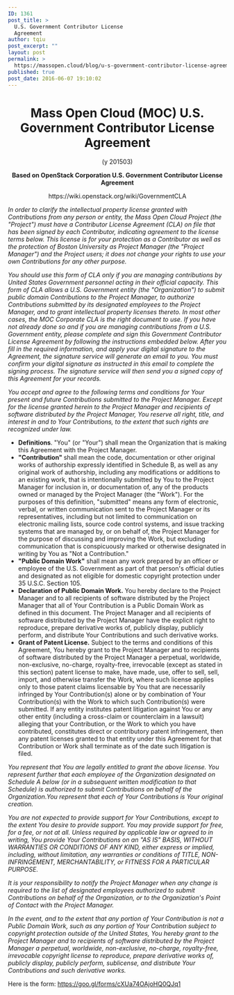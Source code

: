 ```yaml
---
ID: 1361
post_title: >
  U.S. Government Contributor License
  Agreement
author: tqiu
post_excerpt: ""
layout: post
permalink: >
  https://massopen.cloud/blog/u-s-government-contributor-license-agreement/
published: true
post_date: 2016-06-07 19:10:02
---
```

<h1 style="text-align: center;"><strong>Mass Open Cloud (MOC) U.S. Government Contributor License Agreement</strong></h1>
<p style="text-align: center;">(y 201503)</p>
<p style="text-align: center;"><strong>Based on OpenStack Corporation U.S. Government Contributor License Agreement</strong></p>
<p style="text-align: center;">https://wiki.openstack.org/wiki/GovernmentCLA</p>
<em>In order to clarify the intellectual property license granted with Contributions from any person or entity, the Mass Open Cloud Project (the "Project") must have a Contributor License Agreement (CLA) on file that has been signed by each Contributor, indicating agreement to the license terms below. This license is for your protection as a Contributor as well as the protection of Boston University as Project Manager (the "Project Manager") and the Project users; it does not change your rights to use your own Contributions for any other purpose.</em>

<em>You should use this form of CLA only if you are managing contributions by United States Government personnel acting in their official capacity. This form of CLA allows a U.S. Government entity (the "Organization") to submit public domain Contributions to the Project Manager, to authorize Contributions submitted by its designated employees to the Project Manager, and to grant intellectual property licenses thereto. In most other cases, the MOC Corporate CLA is the right document to use. If you have not already done so and if you are managing contributions from a U.S. Government entity, please complete and sign this Government Contributor License Agreement by following the instructions embedded below. After you fill in the required information, and apply your digital signature to the Agreement, the signature service will generate an email to you. You must confirm your digital signature as instructed in this email to complete the signing process. The signature service will then send you a signed copy of this Agreement for your records.</em>

<em>You accept and agree to the following terms and conditions for Your present and future
Contributions submitted to the Project Manager. Except for the license granted herein to the Project Manager and recipients of software distributed by the Project Manager, You reserve all right, title, and interest in and to Your Contributions, to the extent that such rights are recognized under law.</em>
<ul>
 	<li><strong>Definitions</strong>. "You" (or "Your") shall mean the Organization that is making this Agreement with the Project Manager.</li>
 	<li><strong>"Contribution" </strong>shall mean the code, documentation or other original works of authorship expressly identified in Schedule B, as well as any original work of authorship, including any modifications or additions to an existing work, that is intentionally submitted by You to the Project Manager for inclusion in, or documentation of, any of the products owned or managed by the Project Manager (the "Work"). For the purposes of this definition, "submitted" means any form of electronic, verbal, or written communication sent to the Project Manager or its representatives, including but not limited to communication on electronic mailing lists, source code control systems, and issue tracking systems that are managed by, or on behalf of, the Project Manager for the purpose of discussing and improving the Work, but excluding communication that is conspicuously marked or otherwise designated in writing by You as "Not a Contribution."</li>
 	<li><strong>"Public Domain Work"</strong> shall mean any work prepared by an officer or employee of the U.S. Government as part of that person's official duties and designated as not eligible for domestic copyright protection under 35 U.S.C. Section 105.</li>
 	<li><strong>Declaration of Public Domain Work.</strong> You hereby declare to the Project Manager and to all recipients of software distributed by the Project Manager that all of Your Contribution is a Public Domain Work as defined in this document. The Project Manager and all recipients of software distributed by the Project Manager have the explicit right to reproduce, prepare derivative works of, publicly display, publicly perform, and distribute Your Contributions and such derivative works.</li>
 	<li><strong>Grant of Patent License.</strong> Subject to the terms and conditions of this Agreement, You hereby grant to the Project Manager and to recipients of software distributed by the Project Manager a perpetual, worldwide, non-exclusive, no-charge, royalty-free, irrevocable (except as stated in this section) patent license to make, have made, use, offer to sell, sell, import, and otherwise transfer the Work, where such license applies only to those patent claims licensable by You that are necessarily infringed by Your Contribution(s) alone or by combination of Your Contribution(s) with the Work to which such Contribution(s) were submitted. If any entity institutes patent litigation against You or any other entity (including a cross-claim or counterclaim in a lawsuit) alleging that your Contribution, or the Work to which you have contributed, constitutes direct or contributory patent infringement, then any patent licenses granted to that entity under this Agreement for that Contribution or Work shall terminate as of the date such litigation is filed.</li>
</ul>
<em>You represent that You are legally entitled to grant the above license. You represent further that each employee of the Organization designated on Schedule A below (or in a subsequent written modification to that Schedule) is authorized to submit Contributions on behalf of the Organization.You represent that each of Your Contributions is Your original creation.</em>

<em>You are not expected to provide support for Your Contributions, except to the extent You desire to provide support. You may provide support for free, for a fee, or not at all. Unless required by applicable law or agreed to in writing, You provide Your Contributions on an "AS IS" BASIS, WITHOUT WARRANTIES OR CONDITIONS OF ANY KIND, either express or implied, including, without limitation, any warranties or conditions of TITLE, NON-INFRINGEMENT, MERCHANTABILITY, or FITNESS FOR A PARTICULAR PURPOSE.</em>

<em>It is your responsibility to notify the Project Manager when any change is required to the list of designated employees authorized to submit Contributions on behalf of the Organization, or to the Organization's Point of Contact with the Project Manager.</em>

<em>In the event, and to the extent that any portion of Your Contribution is not a Public Domain Work, such as any portion of Your Contribution subject to copyright protection outside of the United States, You hereby grant to the Project Manager and to recipients of software distributed by the Project Manager a perpetual, worldwide, non-exclusive, no-charge, royalty-free, irrevocable copyright license to reproduce, prepare derivative works of, publicly display, publicly perform, sublicense, and distribute Your Contributions and such derivative works.</em>

Here is the form: <a href="https://goo.gl/forms/cXUa74OAjoHQ0QJq1">https://goo.gl/forms/cXUa74OAjoHQ0QJq1</a>